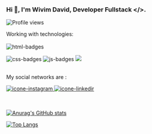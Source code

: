 ### Hi 👋, I'm Wivim David, Developer Fullstack </>. 


<p align="left"> <img src="https://komarev.com/ghpvc/?username=WivimDavid&color=green" alt="Profile views"/> </p>


Working with technologies:
<br>
<br>
<img  src="https://img.shields.io/badge/HTML5-E34F26?style=for-the-badge&logo=html5&logoColor=white" alt="html-badges" />

<img src="https://img.shields.io/badge/CSS3-1572B6?style=for-the-badge&logo=css3&logoColor=white" alt="css-badges"/>

<img src="https://img.shields.io/badge/JavaScript-F7DF1E?style=for-the-badge&logo=javascript&logoColor=black" alt="js-badges"/>

<img src="https://img.shields.io/badge/-ReactJs-61DAFB?logo=react&logoColor=white&style=for-the-badge"/>

<br>
<br>

My social networks are :

<a href="https://www.instagram.com/wivimdavid/" type="target-blank" />
<img  src="https://img.shields.io/badge/Instagram-E4405F?style=for-the-badge&logo=instagram&logoColor=white" type="target-blank" alt="icone-instagram" />
  
<a href="https://www.linkedin.com/in/wivim-david/" type="target-blank" />
<img  src="https://img.shields.io/badge/LinkedIn-0077B5?style=for-the-badge&logo=linkedin&logoColor=white" type="target-blank" alt="icone-linkedir" />
<br>
<br>
<br>
  
![Anurag's GitHub stats](https://github-readme-stats.vercel.app/api?username=WivimDavid&show_icons=true&theme=dracula)

[![Top Langs](https://github-readme-stats.vercel.app/api/top-langs/?username=WivimDavid&show_icons=true&theme=dracula)](https://github.com/anuraghazra/github-readme-stats)

